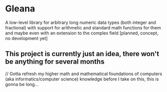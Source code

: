
# Gleana

A low-level library for arbitrary long numeric data types (both integer and fractional) with support for arithmetic and 
standard math functions for them and maybe even with an extension to the complex field [planned, concept, no development yet]

## This project is currently just an idea, there won't be anything for several months

// Gotta refresh my higher math and mathematical foundations of computers (aka informatics/computer science) knowledge 
before I take on this, this is gonna be long...
